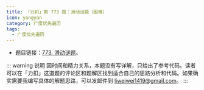 ```yaml
---
title: 「力扣」第 773 题：滑动谜题（困难）
icon: yongyan
category: 广度优先遍历
tags:
  - 广度优先遍历
---
```


- 题目链接：[773. 滑动谜题](https://leetcode-cn.com/problems/sliding-puzzle/)。

::: warning 说明
因时间和精力关系，本题没有写详解，只给出了参考代码。读者可以在「力扣」这道题的评论区和题解区找到适合自己的思路分析和代码。如果确实需要我编写具体的解题思路，可以发邮件到 liweiwei1419@gmail.com。
:::
